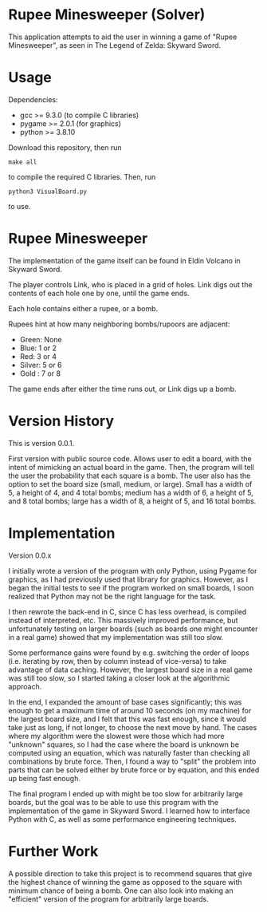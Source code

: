 # Rupee Minesweeper (Solver)

This application attempts to aid the user in winning a game of
"Rupee Minesweeper", as seen in The Legend of Zelda: Skyward Sword.

# Usage

Dependencies:

- gcc >= 9.3.0 (to compile C libraries)
- pygame >= 2.0.1 (for graphics)
- python >= 3.8.10

Download this repository, then run

`make all`

to compile the required C libraries. Then, run

`python3 VisualBoard.py`

to use.

# Rupee Minesweeper

The implementation of the game itself can be found in Eldin Volcano in
Skyward Sword.

The player controls Link, who is placed in a grid of holes. Link digs out the
contents of each hole one by one, until the game ends.

Each hole contains either a rupee, or a bomb.

Rupees hint at how many neighboring bombs/rupoors are adjacent:

- Green: None
- Blue: 1 or 2
- Red: 3 or 4
- Silver: 5 or 6
- Gold : 7 or 8

The game ends after either the time runs out, or Link digs up a bomb.

# Version History

This is version 0.0.1.

First version with public source code. Allows user to edit a board, with the
intent of mimicking an actual board in the game. Then, the program will tell the
user the probability that each square is a bomb. The user also has the option to
set the board size (small, medium, or large). Small has a width of 5, a height
of 4, and 4 total bombs; medium has a width of 6, a height of 5, and 8 total
bombs; large has a width of 8, a height of 5, and 16 total bombs.

# Implementation

Version 0.0.x

I initially wrote a version of the program with only Python, using Pygame for
graphics, as I had previously used that library for graphics. However, as I
began the initial tests to see if the program worked on small boards, I soon
realized that Python may not be the right language for the task.

I then rewrote the back-end in C, since C has less overhead, is compiled instead
of interpreted, etc. This massively improved performance, but unfortunately
testing on larger boards (such as boards one might encounter in a real game)
showed that my implementation was still too slow.

Some performance gains were found by e.g. switching the order of loops
(i.e. iterating by row, then by column instead of vice-versa) to take advantage
of data caching. However, the largest board size in a real game was still too
slow, so I started taking a closer look at the algorithmic approach.

In the end, I expanded the amount of base cases significantly; this was enough
to get a maximum time of around 10 seconds (on my machine) for the largest board
size, and I felt that this was fast enough, since it would take just as long, if
not longer, to choose the next move by hand. The cases where my algorithm were
the slowest were those which had more "unknown" squares, so I had the case where
the board is unknown be computed using an equation, which was naturally faster
than checking all combinations by brute force. Then, I found a  way to "split"
the problem into parts that can be solved either by brute force or by equation,
and this ended up being fast enough.

The final program I ended up with might be too slow for arbitrarily large
boards, but the goal was to be able to use this program with the implementation
of the game in Skyward Sword. I learned how to interface Python with C, as well
as some performance engineering techniques.

# Further Work

A possible direction to take this project is to recommend squares that give
the highest chance of winning the game as opposed to the square with minimum
chance of being a bomb. One can also look into making an "efficient" version
of the program for arbitrarily large boards.
